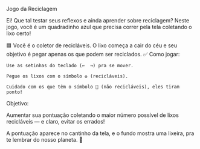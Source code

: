 Jogo da Reciclagem

Ei! Que tal testar seus reflexos e ainda aprender sobre reciclagem?
Neste jogo, você é um quadradinho azul que precisa correr pela tela coletando o lixo certo!

🟦 Você é o coletor de recicláveis.
O lixo começa a cair do céu e seu objetivo é pegar apenas os que podem ser reciclados.
✅ Como jogar:

    Use as setinhas do teclado (←  →) pra se mover.

    Pegue os lixos com o símbolo ♻️ (recicláveis).

    Cuidado com os que têm o símbolo 🚯 (não recicláveis), eles tiram ponto!

 Objetivo:

Aumentar sua pontuação coletando o maior número possível de lixos recicláveis — e claro, evitar os errados!

A pontuação aparece no cantinho da tela, e o fundo mostra uma lixeira, pra te lembrar do nosso planeta. 🌱
